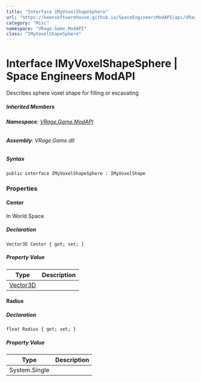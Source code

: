 ```yaml
---
title: "Interface IMyVoxelShapeSphere"
url: "https://keensoftwarehouse.github.io/SpaceEngineersModAPI/api/VRage.Game.ModAPI.IMyVoxelShapeSphere.html"
category: "Misc"
namespace: "VRage.Game.ModAPI"
class: "IMyVoxelShapeSphere"
---
```


# Interface IMyVoxelShapeSphere | Space Engineers ModAPI

Describes sphere voxel shape for filling or excavating

##### Inherited Members

###### **Namespace**: [VRage.Game.ModAPI](https://keensoftwarehouse.github.io/SpaceEngineersModAPI/api/VRage.Game.ModAPI.html)

###### **Assembly**: VRage.Game.dll

##### Syntax

```
public interface IMyVoxelShapeSphere : IMyVoxelShape
```

### Properties

#### Center

In World Space

##### Declaration

```
Vector3D Center { get; set; }
```

##### Property Value

| Type | Description |
| --- | --- |
| [Vector3D](https://keensoftwarehouse.github.io/SpaceEngineersModAPI/api/VRageMath.Vector3D.html) |     |

#### Radius

##### Declaration

```
float Radius { get; set; }
```

##### Property Value

| Type | Description |
| --- | --- |
| System.Single |     |